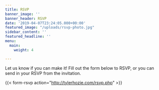 ```yaml
---
title: RSVP
banner_image: ''
banner_header: RSVP
date: '2019-04-07T23:24:05.000+00:00'
featured_image: "/uploads/rsvp-photo.jpg"
sidebar_content: ''
featured_headline: ''
menu:
  main:
    weight: 4

---
```

Let us know if you can make it! Fill out the form below to RSVP, or you can send in your RSVP from the invitation.

{{< form-rsvp action="http://tylerhozie.com/rsvp.php" >}}